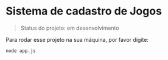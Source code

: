 # Sistema de cadastro de Jogos

> Status do projeto: em desenvolvimento

Para rodar esse projeto na sua máquina, por favor digite:

``` 
node app.js
```
